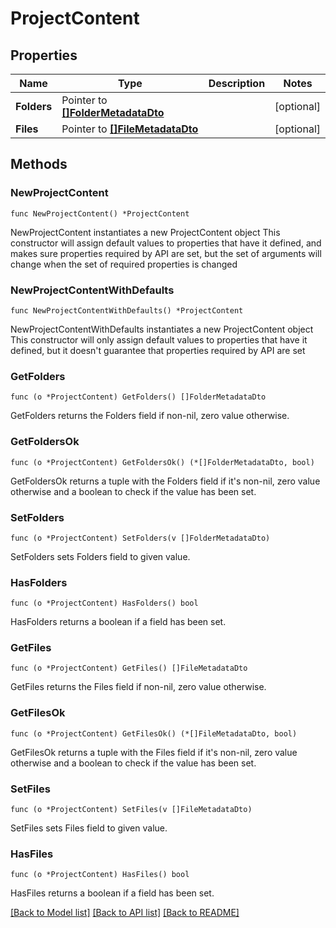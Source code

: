 # ProjectContent

## Properties

Name | Type | Description | Notes
------------ | ------------- | ------------- | -------------
**Folders** | Pointer to [**[]FolderMetadataDto**](FolderMetadataDto.md) |  | [optional] 
**Files** | Pointer to [**[]FileMetadataDto**](FileMetadataDto.md) |  | [optional] 

## Methods

### NewProjectContent

`func NewProjectContent() *ProjectContent`

NewProjectContent instantiates a new ProjectContent object
This constructor will assign default values to properties that have it defined,
and makes sure properties required by API are set, but the set of arguments
will change when the set of required properties is changed

### NewProjectContentWithDefaults

`func NewProjectContentWithDefaults() *ProjectContent`

NewProjectContentWithDefaults instantiates a new ProjectContent object
This constructor will only assign default values to properties that have it defined,
but it doesn't guarantee that properties required by API are set

### GetFolders

`func (o *ProjectContent) GetFolders() []FolderMetadataDto`

GetFolders returns the Folders field if non-nil, zero value otherwise.

### GetFoldersOk

`func (o *ProjectContent) GetFoldersOk() (*[]FolderMetadataDto, bool)`

GetFoldersOk returns a tuple with the Folders field if it's non-nil, zero value otherwise
and a boolean to check if the value has been set.

### SetFolders

`func (o *ProjectContent) SetFolders(v []FolderMetadataDto)`

SetFolders sets Folders field to given value.

### HasFolders

`func (o *ProjectContent) HasFolders() bool`

HasFolders returns a boolean if a field has been set.

### GetFiles

`func (o *ProjectContent) GetFiles() []FileMetadataDto`

GetFiles returns the Files field if non-nil, zero value otherwise.

### GetFilesOk

`func (o *ProjectContent) GetFilesOk() (*[]FileMetadataDto, bool)`

GetFilesOk returns a tuple with the Files field if it's non-nil, zero value otherwise
and a boolean to check if the value has been set.

### SetFiles

`func (o *ProjectContent) SetFiles(v []FileMetadataDto)`

SetFiles sets Files field to given value.

### HasFiles

`func (o *ProjectContent) HasFiles() bool`

HasFiles returns a boolean if a field has been set.


[[Back to Model list]](../README.md#documentation-for-models) [[Back to API list]](../README.md#documentation-for-api-endpoints) [[Back to README]](../README.md)


